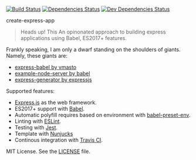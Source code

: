 [![Build Status](https://travis-ci.com/joshuamabina/create-express-app.svg?branch=master)](https://travis-ci.com/joshuamabina/create-express-app)
[![Dependencies Status](https://david-dm.org/joshuamabina/create-express-app/status.svg)](https://david-dm.org/joshuamabina/create-express-app)
[![Dev Dependencies Status](https://david-dm.org/vmasto/express-babel/dev-status.svg)](https://david-dm.org/joshuamabina/create-express-app)

create-express-app 

> Heads up! This An opinonated approach to building express applications using Babel, ES2017+ features.

Frankly speaking, I am only a dwarf standing on the shoulders of giants. Namely, these giants are:

- [express-babel by vmasto](https://github.com/vmasto/express-babel)
- [example-node-server by babel](https://github.com/babel/example-node-server)
- [express-generator by expressjs](https://expressjs.com/en/starter/generator.html)

Supported features:

- [Express.js](https://expressjs.com/) as the web framework.
- ES2017+ support with [Babel](https://babeljs.io/).
- Automatic polyfill requires based on environment with [babel-preset-env](https://github.com/babel/babel-preset-env).
- Linting with [ESLint](http://eslint.org/).
- Testing with [Jest](https://facebook.github.io/jest/).
- Template with [Nunjucks](https://mozilla.github.io/nunjucks/getting-started.html)
- Continous integration with [Travis CI](https://travis-ci.com/).

MIT License. See the [LICENSE](LICENSE) file.
